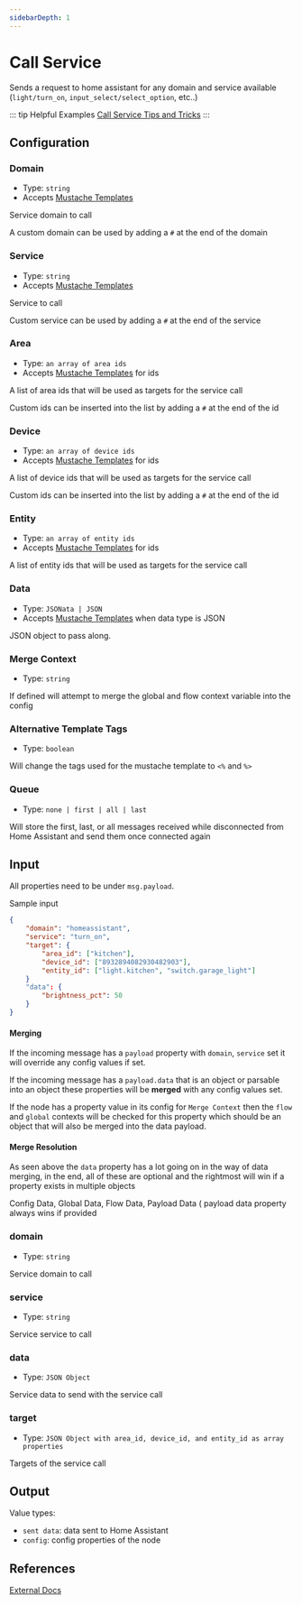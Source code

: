 ```yaml
---
sidebarDepth: 1
---
```


# Call Service

Sends a request to home assistant for any domain and service available (`light/turn_on`, `input_select/select_option`, etc..)

::: tip Helpful Examples
[Call Service Tips and Tricks](/guide/call-service.html)
:::

## Configuration

### Domain <Badge text="required"/>

- Type: `string`
- Accepts [Mustache Templates](/guide/mustache-templates.md)

Service domain to call

A custom domain can be used by adding a `#` at the end of the domain

### Service <Badge text="required"/>

- Type: `string`
- Accepts [Mustache Templates](/guide/mustache-templates.md)

Service to call

Custom service can be used by adding a `#` at the end of the service

### Area

- Type: `an array of area ids`
- Accepts [Mustache Templates](/guide/mustache-templates.md) for ids

A list of area ids that will be used as targets for the service call

Custom ids can be inserted into the list by adding a `#` at the end of the id

### Device

- Type: `an array of device ids`
- Accepts [Mustache Templates](/guide/mustache-templates.md) for ids

A list of device ids that will be used as targets for the service call

Custom ids can be inserted into the list by adding a `#` at the end of the id

### Entity

- Type: `an array of entity ids`
- Accepts [Mustache Templates](/guide/mustache-templates.md) for ids

A list of entity ids that will be used as targets for the service call

### Data

- Type: `JSONata | JSON`
- Accepts [Mustache Templates](/guide/mustache-templates.md) when data type is JSON

JSON object to pass along.

### Merge Context

- Type: `string`

If defined will attempt to merge the global and flow context variable into the config

### Alternative Template Tags

- Type: `boolean`

Will change the tags used for the mustache template to `<%` and `%>`

### Queue

- Type: `none | first | all | last`

Will store the first, last, or all messages received while disconnected from Home Assistant and send them once connected again

## Input

All properties need to be under `msg.payload`.

Sample input

```JSON
{
    "domain": "homeassistant",
    "service": "turn_on",
    "target": {
        "area_id": ["kitchen"],
        "device_id": ["8932894082930482903"],
        "entity_id": ["light.kitchen", "switch.garage_light"]
    }
    "data": {
        "brightness_pct": 50
    }
}
```

#### Merging

If the incoming message has a `payload` property with `domain`, `service` set it will override any config values if set.

If the incoming message has a `payload.data` that is an object or parsable into an object these properties will be <strong>merged</strong> with any config values set.

If the node has a property value in its config for `Merge Context` then the `flow` and `global` contexts will be checked for this property which should be an object that will also be merged into the data payload.

#### Merge Resolution

As seen above the `data` property has a lot going on in the way of data merging, in the end, all of these are optional and the rightmost will win if a property exists in multiple objects

Config Data, Global Data, Flow Data, Payload Data ( payload data property always
wins if provided

### domain

- Type: `string`

Service domain to call

### service

- Type: `string`

Service service to call

### data

- Type: `JSON Object`

Service data to send with the service call

### target

- Type: `JSON Object with area_id, device_id, and entity_id as array properties`

Targets of the service call

## Output

Value types:

- `sent data`: data sent to Home Assistant
- `config`: config properties of the node

## References

<info-panel-only>

[External Docs](/node/call-service.md)

</info-panel-only>
